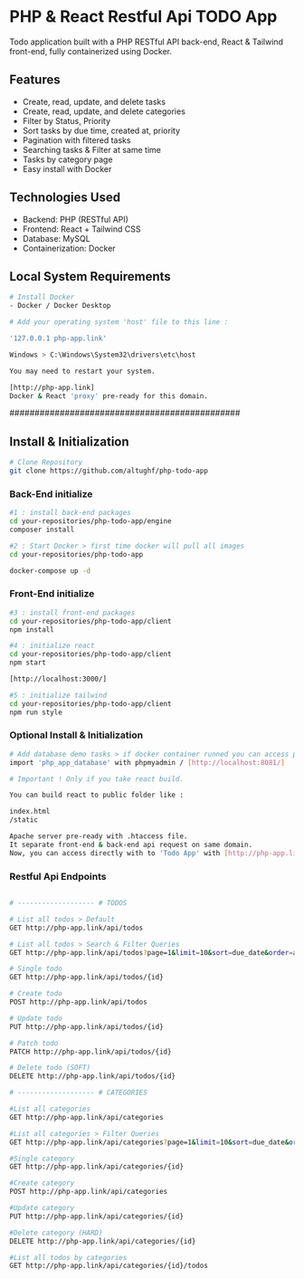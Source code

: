 # PHP & React Restful Api TODO App

Todo application built with a PHP RESTful API back-end, React & Tailwind front-end, fully containerized using Docker.

## Features

- Create, read, update, and delete tasks
- Create, read, update, and delete categories
- Filter by Status, Priority
- Sort tasks by due time, created at, priority
- Pagination with filtered tasks
- Searching tasks & Filter at same time
- Tasks by category page
- Easy install with Docker

## Technologies Used

- Backend: PHP (RESTful API)
- Frontend: React + Tailwind CSS
- Database: MySQL
- Containerization: Docker

## Local System Requirements

```bash
# Install Docker
- Docker / Docker Desktop
```

```bash
# Add your operating system 'host' file to this line :

'127.0.0.1 php-app.link'

Windows > C:\Windows\System32\drivers\etc\host

You may need to restart your system.

[http://php-app.link]
Docker & React 'proxy' pre-ready for this domain.
```

##############################################

## **Install & Initialization**

```bash
# Clone Repository
git clone https://github.com/altughf/php-todo-app
```

### Back-End initialize

```bash
#1 : install back-end packages
cd your-repositories/php-todo-app/engine
composer install
```

```bash
#2 : Start Docker > first time docker will pull all images
cd your-repositories/php-todo-app

docker-compose up -d
```

### Front-End initialize

```bash
#3 : install front-end packages
cd your-repositories/php-todo-app/client
npm install
```

```bash
#4 : initialize react
cd your-repositories/php-todo-app/client
npm start

[http://localhost:3000/]
```

```bash
#5 : initialize tailwind
cd your-repositories/php-todo-app/client
npm run style
```

### Optional Install & Initialization

```bash
# Add database demo tasks > if docker container runned you can access phpmyadmin
import 'php_app_database' with phpmyadmin / [http://localhost:8081/]
```

```bash
# Important ! Only if you take react build.

You can build react to public folder like :

index.html
/static

Apache server pre-ready with .htaccess file.
It separate front-end & back-end api request on same domain.
Now, you can access directly with to 'Todo App' with [http://php-app.link]
```

### Restful Api Endpoints

```bash

# ------------------- # TODOS

# List all todos > Default
GET http://php-app.link/api/todos

# List all todos > Search & Filter Queries
GET http://php-app.link/api/todos?page=1&limit=10&sort=due_date&order=asc&status=&priority=&q=test

# Single todo
GET http://php-app.link/api/todos/{id}

# Create todo
POST http://php-app.link/api/todos

# Update todo
PUT http://php-app.link/api/todos/{id}

# Patch todo
PATCH http://php-app.link/api/todos/{id}

# Delete todo (SOFT)
DELETE http://php-app.link/api/todos/{id}

# ------------------- # CATEGORIES

#List all categories
GET http://php-app.link/api/categories

#List all categories > Filter Queries
GET http://php-app.link/api/categories?page=1&limit=10&sort=due_date&order=asc&status=in_progress

#Single category
GET http://php-app.link/api/categories/{id}

#Create category
POST http://php-app.link/api/categories

#Update category
PUT http://php-app.link/api/categories/{id}

#Delete category (HARD)
DELETE http://php-app.link/api/categories/{id}

#List all todos by categories
GET http://php-app.link/api/categories/{id}/todos

```
